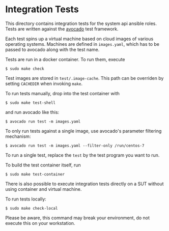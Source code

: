 
Integration Tests
=================

This directory contains integration tests for the system api ansible roles.
Tests are written against the [avocado](http://avocado-framework.github.io/)
test framework.

Each test spins up a virtual machine based on cloud images of various operating
systems. Machines are defined in `images.yaml`, which has to be passed to
avocado along with the test name.

Tests are run in a docker container. To run them, execute

    $ sudo make check

Test images are stored in `test/.image-cache`. This path can be overriden by
setting `CACHEDIR` when invoking `make`.

To run tests manually, drop into the test container with

    $ sudo make test-shell

and run avocado like this:

    $ avocado run test -m images.yaml

To only run tests against a single image, use avocado's parameter filtering
mechanism:

    $ avocado run test -m images.yaml --filter-only /run/centos-7

To run a single test, replace the `test` by the test program you want to run.

To build the test container itself, run

    $ sudo make test-container

There is also possible to execute integration tests directly on a SUT without
using container and virtual machine.

To run tests locally:

    $ sudo make check-local

Please be aware, this command may break your environment, do not execute this
on your workstation.
